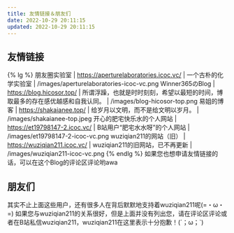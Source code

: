 ```yaml
---
title: 友情链接＆朋友们
date: 2022-10-29 20:11:15
updated: 2022-10-29 20:11:15
---
```

## 友情链接
{% lg %}
朋友圈实验室 | https://aperturelaboratories.icoc.vc/ | 一个古朴的化学实验室 | /images/aperturelaboratories-icoc-vc.png
Winner365のBlog | https://blog.hicosor.top/ | 所谓浮躁，也就是时时刻刻，希望以最短的时间，博取最多的存在感优越感和自我认同。 | /images/blog-hicosor-top.png
易姐的博客 | https://shakaianee.top/ | 给岁月以文明，而不是给文明以岁月。 | /images/shakaianee-top.jpeg
开心的肥宅快乐水的个人网站 | https://et19798147-2.icoc.vc/ | B站用户“肥宅水水呀”的个人网站 | /images/et19798147-2-icoc-vc.png
wuziqian211的网站（旧） | https://wuziqian211.icoc.vc/ | wuziqian211的旧网站，已不再更新 | /images/wuziqian211-icoc-vc.png
{% endlg %}
如果您也想申请友情链接的话，可以在这个Blog的评论区评论哟awa

## 朋友们
<div class="link-grid" id="friends"></div>

其实不止上面这些用户，还有很多人在背后默默地支持着wuziqian211呢(=・ω・=)
如果您与wuziqian211的关系很好，但是上面并没有列出您，请在评论区评论或者在B站私信wuziqian211，wuziqian211在这里表示十分抱歉！(´；ω；\`)

<script data-pjax>
(async () => {
  const friends = document.querySelector('div#friends');
  const json = await (await fetch('https://api.yumeharu.top/api/modules?id=friends&version=2')).json();
  if (json.code === 0) {
    for (const u of json.data.sort(() => 0.5 - Math.random())) {
      const userDiv = document.createElement('div');
      userDiv.className = 'link-grid-container';
      const avatar = document.createElement('img');
      avatar.className = 'link-grid-image';
      avatar.src = u.image;
      avatar.referrerPolicy = 'no-referrer';
      userDiv.appendChild(avatar);
      if (u.icon) {
        const faceIcon = document.createElement('img');
        faceIcon.className = 'face-icon';
        switch (u.icon) {
          case 'personal':
            faceIcon.title = 'UP 主认证';
            faceIcon.src = '/images/personal.svg';
            break;
          case 'business':
            faceIcon.title = '机构认证';
            faceIcon.src = '/images/business.svg';
            break;
          case 'big-vip':
            faceIcon.title = '大会员';
            faceIcon.src = '/images/big-vip.svg';
            break;
        }
        userDiv.appendChild(faceIcon);
      }
      const title = document.createElement('p');
      title.style.color = u.color || '';
      title.innerText = u.title;
      userDiv.appendChild(title);
      const desc = document.createElement('p');
      desc.innerText = u.desc;
      userDiv.appendChild(desc);
      const link = document.createElement('a');
      link.target = '_blank';
      link.rel = 'noopener external nofollow noreferrer';
      link.href = u.link;
      userDiv.appendChild(link);
      friends.append(userDiv);
    }
  }
  const restUserDiv = document.createElement('div');
  restUserDiv.className = 'link-grid-container';
  const restAvatar = document.createElement('object');
  restAvatar.className = 'link-grid-image';
  restAvatar.data = '/images/you.png';
  restUserDiv.appendChild(restAvatar);
  const restTitle = document.createElement('p');
  restTitle.innerText = '您';
  restUserDiv.appendChild(restTitle);
  const restDesc = document.createElement('p');
  restDesc.innerText = '是的，就是您 (=・ω・=) 您一直在支持着 wuziqian211，当然也是 wuziqian211 的朋友哟 awa';
  restUserDiv.appendChild(restDesc);
  const restLink = document.createElement('a');
  restLink.target = '_blank';
  restLink.rel = 'noopener external nofollow noreferrer';
  restLink.href = 'https://space.bilibili.com/';
  restUserDiv.appendChild(restLink);
  friends.append(restUserDiv);
})();
</script>
